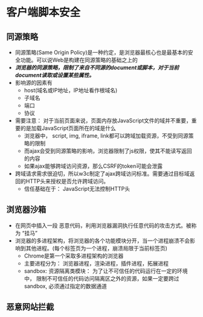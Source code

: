 # 客户端脚本安全

## 同源策略

* 同源策略(Same Origin Policy)是一种约定，是浏览器最核心也是最基本的安全功能。可以说Web是构建在同源策略的基础之上的
* ***浏览器的同源策略，限制了来自不同源的document或脚本，对于当前document读取或设置某些属性。***
* 影响源的因素有
  * host(域名或IP地址，IP地址看作根域名)
  * 子域名
  * 端口
  * 协议
* 需要注意： 对于当前页面来说，页面内存放JavaScript文件的域并不重要，重要的是加载JavaScript页面所在的域是什么
  * 浏览器中， script, img, iframe, link都可以跨域加载资源，不受到同源策略的限制
  * 而ajax会受到同源策略的影响，浏览器限制了js权限，使其不能读写返回的内容
  * 如果ajax能够跨域访问资源，那么CSRF的token可能会泄露
* 跨域请求需求很迫切，所以w3c制定了ajax跨域访问标准。需要通过目标域返回的HTTP头来授权是否允许跨域访问。
  * 信任基础在于： JavaScript无法控制HTTP头

## 浏览器沙箱

* 在网页中插入一段 恶意代码，利用浏览器漏洞执行任意代码的攻击方式。被称为 “挂马”
* 浏览器的多进程架构，将浏览器的各个功能模块分开，当一个进程崩溃不会影响到其他进程。(每个标签页为一个进程，崩溃局限于当前标签页)
  * Chrome是第一个采取多进程架构的浏览器
  * 主要进程分为： 浏览器进程，渲染进程，插件进程，拓展进程
  * sandbox: 资源隔离类模块： 为了让不可信任的代码运行在一定的环境中， 限制不可信任的代码访问隔离区之外的资源，如果一定要跨过sandbox, 必须通过指定的数据通道

## 恶意网站拦截

